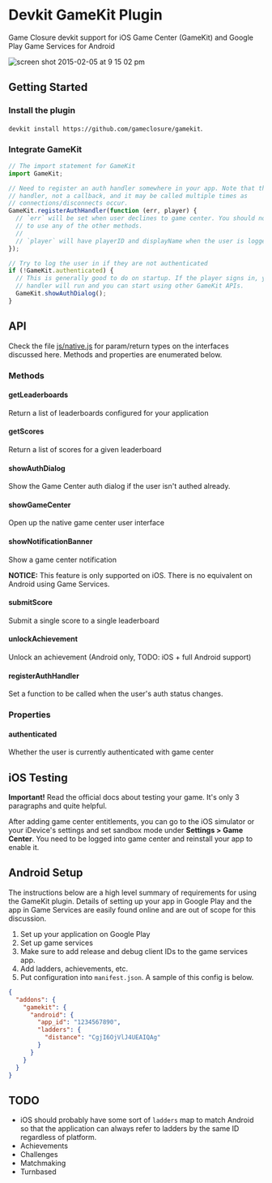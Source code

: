 Devkit GameKit Plugin
=====================

Game Closure devkit support for iOS Game Center (GameKit) and Google Play
Game Services for Android

![screen shot 2015-02-05 at 9 15 02 pm](https://cloud.githubusercontent.com/assets/4285147/6074938/1a71a85a-ad7e-11e4-850f-763c24280f0f.png)

## Getting Started

### Install the plugin
`devkit install https://github.com/gameclosure/gamekit`.

### Integrate GameKit

```js
// The import statement for GameKit
import GameKit;

// Need to register an auth handler somewhere in your app. Note that this is a
// handler, not a callback, and it may be called multiple times as
// connections/disconnects occur.
GameKit.registerAuthHandler(function (err, player) {
  // `err` will be set when user declines to game center. You should not attempt
  // to use any of the other methods.
  //
  // `player` will have playerID and displayName when the user is logger in.
});

// Try to log the user in if they are not authenticated
if (!GameKit.authenticated) {
  // This is generally good to do on startup. If the player signs in, your auth
  // handler will run and you can start using other GameKit APIs.
  GameKit.showAuthDialog();
}
```

## API

Check the file [js/native.js](js/native.js) for param/return types on the
interfaces discussed here. Methods and properties are enumerated below.

### Methods

#### getLeaderboards

Return a list of leaderboards configured for your application

#### getScores

Return a list of scores for a given leaderboard

#### showAuthDialog

Show the Game Center auth dialog if the user isn't authed already.

#### showGameCenter

Open up the native game center user interface

#### showNotificationBanner

Show a game center notification

**NOTICE:** This feature is only supported on iOS. There is no equivalent on
Android using Game Services.

#### submitScore

Submit a single score to a single leaderboard

#### unlockAchievement

Unlock an achievement (Android only, TODO: iOS + full Android support)

#### registerAuthHandler

Set a function to be called when the user's auth status changes.

### Properties

#### authenticated

Whether the user is currently authenticated with game center

## iOS Testing

**Important!** Read the official docs about testing your game. It's only 3
paragraphs and quite helpful.

After adding game center entitlements, you can go to the iOS simulator
or your iDevice's settings and set sandbox mode under **Settings > Game
Center**. You need to be logged into game center and reinstall your app to
enable it.

## Android Setup

The instructions below are a high level summary of requirements for using the
GameKit plugin. Details of setting up your app in Google Play and the app in
Game Services are easily found online and are out of scope for this discussion.

1. Set up your application on Google Play
2. Set up game services
3. Make sure to add release and debug client IDs to the game services app.
4. Add ladders, achievements, etc.
5. Put configuration into `manifest.json`. A sample of this config is below.

```json
{
  "addons": {
    "gamekit": {
      "android": {
        "app_id": "1234567890",
        "ladders": {
          "distance": "CgjI6OjVlJ4UEAIQAg"
        }
      }
    }
  }
}
```

## TODO

- iOS should probably have some sort of `ladders` map to match Android so that
  the application can always refer to ladders by the same ID regardless of
  platform.
- Achievements
- Challenges
- Matchmaking
- Turnbased
